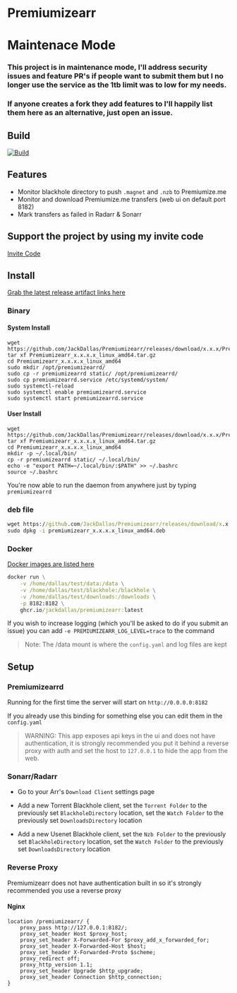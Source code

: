 # Premiumizearr

# Maintenace Mode

### This project is in maintenance mode, I'll address security issues and feature PR's if people want to submit them but I no longer use the service as the 1tb limit was to low for my needs.

### If anyone creates a fork they add features to I'll happily list them here as an alternative, just open an issue.


## Build

[![Build](https://github.com/JackDallas/Premiumizearr/actions/workflows/build.yml/badge.svg)](https://github.com/JackDallas/Premiumizearr/actions/workflows/build.yml)

## Features

- Monitor blackhole directory to push `.magnet` and `.nzb` to Premiumize.me
- Monitor and download Premiumize.me transfers (web ui on default port 8182)
- Mark transfers as failed in Radarr & Sonarr

## Support the project by using my invite code

[Invite Code](https://www.premiumize.me/ref/446038083)

## Install

[Grab the latest release artifact links here](https://github.com/JackDallas/Premiumizearr/releases/)

### Binary

#### System Install

```cli
wget https://github.com/JackDallas/Premiumizearr/releases/download/x.x.x/Premiumizearr_x.x.x_linux_amd64.tar.gz
tar xf Premiumizearr_x.x.x.x_linux_amd64.tar.gz
cd Premiumizearr_x.x.x.x_linux_amd64
sudo mkdir /opt/premiumizearrd/
sudo cp -r premiumizearrd static/ /opt/premiumizearrd/
sudo cp premiumizearrd.service /etc/systemd/system/
sudo systemctl-reload
sudo systemctl enable premiumizearrd.service
sudo systemctl start premiumizearrd.service
```

#### User Install

```cli
wget https://github.com/JackDallas/Premiumizearr/releases/download/x.x.x/Premiumizearr_x.x.x_linux_amd64.tar.gz
tar xf Premiumizearr_x.x.x.x_linux_amd64.tar.gz
cd Premiumizearr_x.x.x.x_linux_amd64
mkdir -p ~/.local/bin/
cp -r premiumizearrd static/ ~/.local/bin/
echo -e "export PATH=~/.local/bin/:$PATH" >> ~/.bashrc 
source ~/.bashrc
```

You're now able to run the daemon from anywhere just by typing `premiumizearrd`

### deb file

```cmd
wget https://github.com/JackDallas/Premiumizearr/releases/download/x.x.x/premiumizearr_x.x.x._linux_amd64.deb
sudo dpkg -i premiumizearr_x.x.x.x_linux_amd64.deb
```

### Docker

[Docker images are listed here](https://github.com/jackdallas/Premiumizearr/pkgs/container/premiumizearr)

```cmd
docker run \
    -v /home/dallas/test/data:/data \
    -v /home/dallas/test/blackhole:/blackhole \
    -v /home/dallas/test/downloads:/downloads \
    -p 8182:8182 \
    ghcr.io/jackdallas/premiumizearr:latest
```

If you wish to increase logging (which you'll be asked to do if you submit an issue) you can add `-e PREMIUMIZEARR_LOG_LEVEL=trace` to the command

> Note: The /data mount is where the `config.yaml` and log files are kept

## Setup

### Premiumizearrd

Running for the first time the server will start on `http://0.0.0.0:8182`

If you already use this binding for something else you can edit them in the `config.yaml`

> WARNING: This app exposes api keys in the ui and does not have authentication, it is strongly recommended you put it behind a reverse proxy with auth and set the host to `127.0.0.1` to hide the app from the web.

### Sonarr/Radarr

- Go to your Arr's `Download Client` settings page

- Add a new Torrent Blackhole client, set the `Torrent Folder` to the previously set `BlackholeDirectory` location, set the `Watch Folder` to the previously set `DownloadsDirectory` location

- Add a new Usenet Blackhole client, set the `Nzb Folder` to the previously set `BlackholeDirectory` location, set the `Watch Folder` to the previously set `DownloadsDirectory` location

### Reverse Proxy

Premiumizearr does not have authentication built in so it's strongly recommended you use a reverse proxy

#### Nginx

```nginx
location /premiumizearr/ {
    proxy_pass http://127.0.0.1:8182/;
    proxy_set_header Host $proxy_host;
    proxy_set_header X-Forwarded-For $proxy_add_x_forwarded_for;
    proxy_set_header X-Forwarded-Host $host;
    proxy_set_header X-Forwarded-Proto $scheme;
    proxy_redirect off;
    proxy_http_version 1.1;
    proxy_set_header Upgrade $http_upgrade;
    proxy_set_header Connection $http_connection;
}
```
